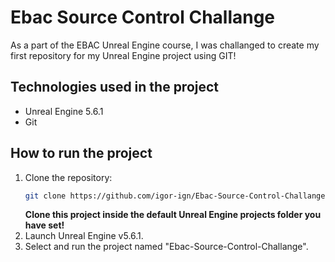 # Ebac Source Control Challange

As a part of the EBAC Unreal Engine course, I was challanged to create my first repository for my Unreal Engine project using GIT!

## Technologies used in the project

- Unreal Engine 5.6.1
- Git

## How to run the project
1. Clone the repository:
    ```sh
    git clone https://github.com/igor-ign/Ebac-Source-Control-Challange.git
    ```
    **Clone this project inside the default Unreal Engine projects folder you have set!**
2. Launch Unreal Engine v5.6.1.
3. Select and run the project named "Ebac-Source-Control-Challange".

